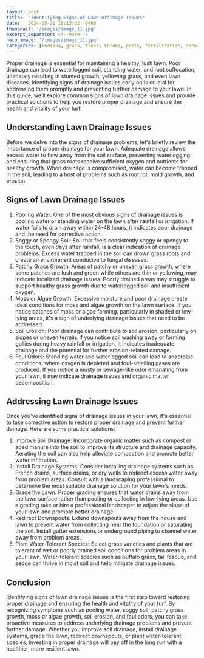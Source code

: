 ```yaml
---
layout: post
title:  "Identifying Signs of Lawn Drainage Issues"
date:   2024-05-21 16:13:02 -0400
thumbnail: '/images/image_11.jpg'
excerpt_separator: <!--more-->
hero_image: '/images/image_11.jpg'
categories: [indiana, grass, trees, shrubs, pests, fertilization, decoration, curb appeal, garden, flowers, recreation]
---
```

Proper drainage is essential for maintaining a healthy, lush lawn. Poor drainage can lead to waterlogged soil, standing water, and root suffocation, ultimately resulting in stunted growth, yellowing grass, and even lawn diseases. <!--more-->Identifying signs of drainage issues early on is crucial for addressing them promptly and preventing further damage to your lawn. In this guide, we'll explore common signs of lawn drainage issues and provide practical solutions to help you restore proper drainage and ensure the health and vitality of your turf.

## Understanding Lawn Drainage Issues
Before we delve into the signs of drainage problems, let's briefly review the importance of proper drainage for your lawn. Adequate drainage allows excess water to flow away from the soil surface, preventing waterlogging and ensuring that grass roots receive sufficient oxygen and nutrients for healthy growth. When drainage is compromised, water can become trapped in the soil, leading to a host of problems such as root rot, mold growth, and erosion.

## Signs of Lawn Drainage Issues
1. Pooling Water: One of the most obvious signs of drainage issues is pooling water or standing water on the lawn after rainfall or irrigation. If water fails to drain away within 24-48 hours, it indicates poor drainage and the need for corrective action.
2. Soggy or Spongy Soil: Soil that feels consistently soggy or spongy to the touch, even days after rainfall, is a clear indication of drainage problems. Excess water trapped in the soil can drown grass roots and create an environment conducive to fungal diseases.
3. Patchy Grass Growth: Areas of patchy or uneven grass growth, where some patches are lush and green while others are thin or yellowing, may indicate localized drainage issues. Poorly drained areas may struggle to support healthy grass growth due to waterlogged soil and insufficient oxygen.
4. Moss or Algae Growth: Excessive moisture and poor drainage create ideal conditions for moss and algae growth on the lawn surface. If you notice patches of moss or algae forming, particularly in shaded or low-lying areas, it's a sign of underlying drainage issues that need to be addressed.
5. Soil Erosion: Poor drainage can contribute to soil erosion, particularly on slopes or uneven terrain. If you notice soil washing away or forming gullies during heavy rainfall or irrigation, it indicates inadequate drainage and the potential for further erosion-related damage.
6. Foul Odors: Standing water and waterlogged soil can lead to anaerobic conditions, where oxygen is depleted and foul-smelling gases are produced. If you notice a musty or sewage-like odor emanating from your lawn, it may indicate drainage issues and organic matter decomposition.

## Addressing Lawn Drainage Issues
Once you've identified signs of drainage issues in your lawn, it's essential to take corrective action to restore proper drainage and prevent further damage. Here are some practical solutions:
1. Improve Soil Drainage: Incorporate organic matter such as compost or aged manure into the soil to improve its structure and drainage capacity. Aerating the soil can also help alleviate compaction and promote better water infiltration.
2. Install Drainage Systems: Consider installing drainage systems such as French drains, surface drains, or dry wells to redirect excess water away from problem areas. Consult with a landscaping professional to determine the most suitable drainage solution for your lawn's needs.
3. Grade the Lawn: Proper grading ensures that water drains away from the lawn surface rather than pooling or collecting in low-lying areas. Use a grading rake or hire a professional landscaper to adjust the slope of your lawn and promote better drainage.
4. Redirect Downspouts: Extend downspouts away from the house and lawn to prevent water from collecting near the foundation or saturating the soil. Install gutter extensions or underground piping to channel water away from problem areas.
5. Plant Water-Tolerant Species: Select grass varieties and plants that are tolerant of wet or poorly drained soil conditions for problem areas in your lawn. Water-tolerant species such as buffalo grass, tall fescue, and sedge can thrive in moist soil and help mitigate drainage issues.

## Conclusion
Identifying signs of lawn drainage issues is the first step toward restoring proper drainage and ensuring the health and vitality of your turf. By recognizing symptoms such as pooling water, soggy soil, patchy grass growth, moss or algae growth, soil erosion, and foul odors, you can take proactive measures to address underlying drainage problems and prevent further damage. Whether you improve soil drainage, install drainage systems, grade the lawn, redirect downspouts, or plant water-tolerant species, investing in proper drainage will pay off in the long run with a healthier, more resilient lawn.
